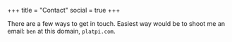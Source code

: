 +++
title = "Contact"
social = true
+++

There are a few ways to get in touch. Easiest way would be to shoot me an email: `ben` at this domain, `platpi.com`.
